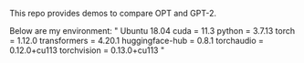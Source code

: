 This repo provides demos to compare OPT and GPT-2.

Below are my environment:
"
Ubuntu 18.04
cuda = 11.3
python = 3.7.13
torch = 1.12.0
transformers = 4.20.1
huggingface-hub = 0.8.1
torchaudio = 0.12.0+cu113
torchvision = 0.13.0+cu113
"
